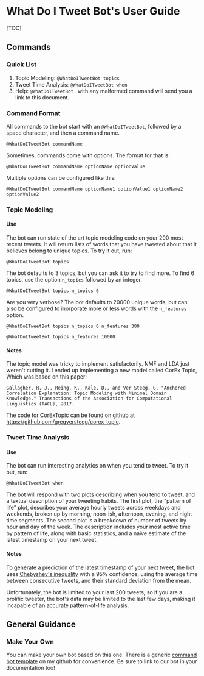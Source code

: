 # What Do I Tweet Bot's User Guide

[TOC]

## Commands

### Quick List

1.  Topic Modeling: `@WhatDoITweetBot topics`
2.  Tweet Time Analysis: `@WhatDoITweetBot when`
3.  Help: `@WhatDoITweetBot ` with any malformed command will send you a link to this document.

### Command Format

All commands to the bot start with an `@WhatDoITweetBot`, followed by a space character, and then a command name.

```
@WhatDoITweetBot commandName
```

Sometimes, commands come with options. The format for that is:

```
@WhatDoITweetBot commandName optionName optionValue
```

Multiple options can be configured like this:

```
@WhatDoITweetBot commandName optionName1 optionValue1 optionName2 optionValue2
```

### Topic Modeling

#### Use

The bot can run state of the art topic modeling code on your 200 most recent tweets. It will return lists of words that you have tweeted about that it believes belong to unique topics. To try it out, run:

```
@WhatDoITweetBot topics
```

The bot defaults to 3 topics, but you can ask it to try to find more. To find 6 topics, use the option `n_topics` followed by an integer.

```
@WhatDoITweetBot topics n_topics 6
```

Are you very verbose? The bot defaults to 20000 unique words, but can also be configured to inorporate more or less words with the `n_features` option.

```
@WhatDoITweetBot topics n_topics 6 n_features 300
```

```
@WhatDoITweetBot topics n_features 10000
```

#### Notes

The topic model was tricky to implement satisfactorily. NMF and LDA just weren't cutting it. I ended up implementing a new model called CorEx Topic, Which was based on this paper:

```quote
Gallagher, R. J., Reing, K., Kale, D., and Ver Steeg, G. "Anchored Correlation Explanation: Topic Modeling with Minimal Domain Knowledge." Transactions of the Association for Computational Linguistics (TACL), 2017.
```

The code for CorExTopic can be found on github at https://github.com/gregversteeg/corex_topic.

### Tweet Time Analysis

#### Use

The bot can run interesting analytics on when you tend to tweet. To try it out, run:

```
@WhatDoITweetBot when
```

The bot will respond with two plots describing when you tend to tweet, and a textual description of your tweeting habits. The first plot, the "pattern of life" plot, describes your average hourly tweets across weekdays and weekends, broken up by morning, noon-ish, afternoon, evening, and night time segments. The second plot is a breakdown of number of tweets by hour and day of the week. The description includes your most active time by pattern of life, along with basic statistics, and a naive estimate of the latest timestamp on your next tweet.

#### Notes

To generate a prediction of the latest timestamp of your next tweet, the bot uses [Chebyshev's inequality](https://en.wikipedia.org/wiki/Chebyshev%27s_inequality) with a 95% confidence, using the average time between consecutive tweets, and their standard deviation from the mean.

Unfortunately, the bot is limited to your last 200 tweets, so if you are a prolific tweeter, the bot's data may be limited to the last few days, making it incapable of an accurate pattern-of-life analysis.
## General Guidance

### Make Your Own

You can make your own bot based on this one. There is a generic [command bot template](https://github.com/Ejjaffe/twitter-command-bot) on my github for convenience. Be sure to link to our bot in your documentation too!
